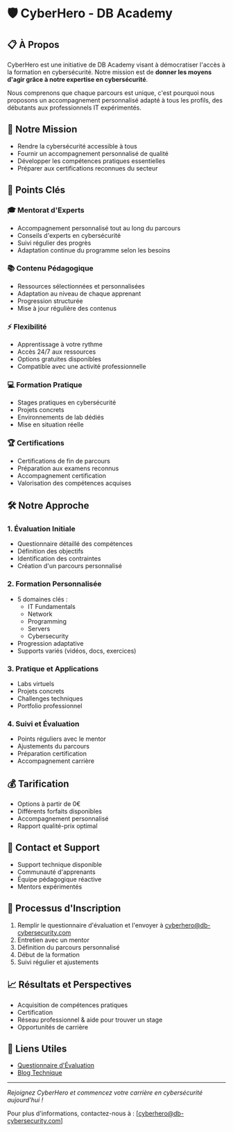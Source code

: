# 🛡️ CyberHero - DB Academy

## 📋 À Propos
CyberHero est une initiative de DB Academy visant à démocratiser l'accès à la formation en cybersécurité. Notre mission est de **donner les moyens d'agir grâce à notre expertise en cybersécurité**.

Nous comprenons que chaque parcours est unique, c'est pourquoi nous proposons un accompagnement personnalisé adapté à tous les profils, des débutants aux professionnels IT expérimentés.

## 🎯 Notre Mission
- Rendre la cybersécurité accessible à tous
- Fournir un accompagnement personnalisé de qualité
- Développer les compétences pratiques essentielles
- Préparer aux certifications reconnues du secteur

## 🌟 Points Clés

### 🎓 Mentorat d'Experts
- Accompagnement personnalisé tout au long du parcours
- Conseils d'experts en cybersécurité
- Suivi régulier des progrès
- Adaptation continue du programme selon les besoins

### 📚 Contenu Pédagogique
- Ressources sélectionnées et personnalisées
- Adaptation au niveau de chaque apprenant
- Progression structurée
- Mise à jour régulière des contenus

### ⚡ Flexibilité
- Apprentissage à votre rythme
- Accès 24/7 aux ressources
- Options gratuites disponibles
- Compatible avec une activité professionnelle

### 💻 Formation Pratique
- Stages pratiques en cybersécurité
- Projets concrets
- Environnements de lab dédiés
- Mise en situation réelle

### 🏆 Certifications
- Certifications de fin de parcours
- Préparation aux examens reconnus
- Accompagnement certification
- Valorisation des compétences acquises

## 🛠️ Notre Approche

### 1. Évaluation Initiale
- Questionnaire détaillé des compétences
- Définition des objectifs
- Identification des contraintes
- Création d'un parcours personnalisé

### 2. Formation Personnalisée
- 5 domaines clés :
  * IT Fundamentals
  * Network
  * Programming
  * Servers
  * Cybersecurity
- Progression adaptative
- Supports variés (vidéos, docs, exercices)

### 3. Pratique et Applications
- Labs virtuels
- Projets concrets
- Challenges techniques
- Portfolio professionnel

### 4. Suivi et Évaluation
- Points réguliers avec le mentor
- Ajustements du parcours
- Préparation certification
- Accompagnement carrière

## 💰 Tarification
- Options à partir de 0€
- Différents forfaits disponibles
- Accompagnement personnalisé
- Rapport qualité-prix optimal

## 🤝 Contact et Support
- Support technique disponible
- Communauté d'apprenants
- Équipe pédagogique réactive
- Mentors expérimentés

## 🔄 Processus d'Inscription
1. Remplir le questionnaire d'évaluation et l'envoyer à cyberhero@db-cybersecurity.com
2. Entretien avec un mentor
3. Définition du parcours personnalisé
4. Début de la formation
5. Suivi régulier et ajustements

## 📈 Résultats et Perspectives
- Acquisition de compétences pratiques
- Certification
- Réseau professionnel & aide pour trouver un stage
- Opportunités de carrière

## 🔗 Liens Utiles
- [Questionnaire d'Évaluation](docs/questionnaire_eval.md)
- [Blog Technique](https://cyberhero.db-cybersecurity.com/)

---

*Rejoignez CyberHero et commencez votre carrière en cybersécurité aujourd'hui !*

Pour plus d'informations, contactez-nous à : [cyberhero@db-cybersecurity.com]

